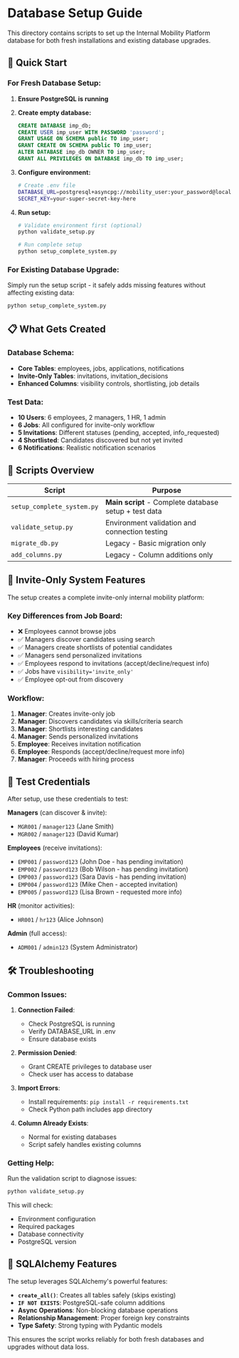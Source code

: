 # Database Setup Guide

This directory contains scripts to set up the Internal Mobility Platform database for both fresh installations and existing database upgrades.

## 🚀 Quick Start

### For Fresh Database Setup:

1. **Ensure PostgreSQL is running**
2. **Create empty database:**
   ```sql
   CREATE DATABASE imp_db;
   CREATE USER imp_user WITH PASSWORD 'password';
   GRANT USAGE ON SCHEMA public TO imp_user;
   GRANT CREATE ON SCHEMA public TO imp_user;
   ALTER DATABASE imp_db OWNER TO imp_user;
   GRANT ALL PRIVILEGES ON DATABASE imp_db TO imp_user;
   ```

3. **Configure environment:**
   ```bash
   # Create .env file
   DATABASE_URL=postgresql+asyncpg://mobility_user:your_password@localhost/internal_mobility
   SECRET_KEY=your-super-secret-key-here
   ```

4. **Run setup:**
   ```bash
   # Validate environment first (optional)
   python validate_setup.py
   
   # Run complete setup
   python setup_complete_system.py
   ```

### For Existing Database Upgrade:

Simply run the setup script - it safely adds missing features without affecting existing data:

```bash
python setup_complete_system.py
```

## 📋 What Gets Created

### Database Schema:
- **Core Tables**: employees, jobs, applications, notifications
- **Invite-Only Tables**: invitations, invitation_decisions  
- **Enhanced Columns**: visibility controls, shortlisting, job details

### Test Data:
- **10 Users**: 6 employees, 2 managers, 1 HR, 1 admin
- **6 Jobs**: All configured for invite-only workflow
- **5 Invitations**: Different statuses (pending, accepted, info_requested)
- **4 Shortlisted**: Candidates discovered but not yet invited
- **6 Notifications**: Realistic notification scenarios

## 🔧 Scripts Overview

| Script | Purpose |
|--------|---------|
| `setup_complete_system.py` | **Main script** - Complete database setup + test data |
| `validate_setup.py` | Environment validation and connection testing |
| `migrate_db.py` | Legacy - Basic migration only |
| `add_columns.py` | Legacy - Column additions only |

## 🎯 Invite-Only System Features

The setup creates a complete invite-only internal mobility platform:

### Key Differences from Job Board:
- ❌ Employees cannot browse jobs
- ✅ Managers discover candidates using search
- ✅ Managers create shortlists of potential candidates  
- ✅ Managers send personalized invitations
- ✅ Employees respond to invitations (accept/decline/request info)
- ✅ Jobs have `visibility='invite_only'`
- ✅ Employee opt-out from discovery

### Workflow:
1. **Manager**: Creates invite-only job
2. **Manager**: Discovers candidates via skills/criteria search
3. **Manager**: Shortlists interesting candidates
4. **Manager**: Sends personalized invitations
5. **Employee**: Receives invitation notification
6. **Employee**: Responds (accept/decline/request more info)
7. **Manager**: Proceeds with hiring process

## 🔐 Test Credentials

After setup, use these credentials to test:

**Managers** (can discover & invite):
- `MGR001` / `manager123` (Jane Smith)
- `MGR002` / `manager123` (David Kumar)

**Employees** (receive invitations):
- `EMP001` / `password123` (John Doe - has pending invitation)
- `EMP002` / `password123` (Bob Wilson - has pending invitation)
- `EMP003` / `password123` (Sara Davis - has pending invitation)
- `EMP004` / `password123` (Mike Chen - accepted invitation)
- `EMP005` / `password123` (Lisa Brown - requested more info)

**HR** (monitor activities):
- `HR001` / `hr123` (Alice Johnson)

**Admin** (full access):
- `ADM001` / `admin123` (System Administrator)

## 🛠️ Troubleshooting

### Common Issues:

1. **Connection Failed**: 
   - Check PostgreSQL is running
   - Verify DATABASE_URL in .env
   - Ensure database exists

2. **Permission Denied**:
   - Grant CREATE privileges to database user
   - Check user has access to database

3. **Import Errors**:
   - Install requirements: `pip install -r requirements.txt`
   - Check Python path includes app directory

4. **Column Already Exists**:
   - Normal for existing databases
   - Script safely handles existing columns

### Getting Help:

Run the validation script to diagnose issues:
```bash
python validate_setup.py
```

This will check:
- Environment configuration
- Required packages
- Database connectivity
- PostgreSQL version

## 🔄 SQLAlchemy Features

The setup leverages SQLAlchemy's powerful features:

- **`create_all()`**: Creates all tables safely (skips existing)
- **`IF NOT EXISTS`**: PostgreSQL-safe column additions
- **Async Operations**: Non-blocking database operations
- **Relationship Management**: Proper foreign key constraints
- **Type Safety**: Strong typing with Pydantic models

This ensures the script works reliably for both fresh databases and upgrades without data loss.
